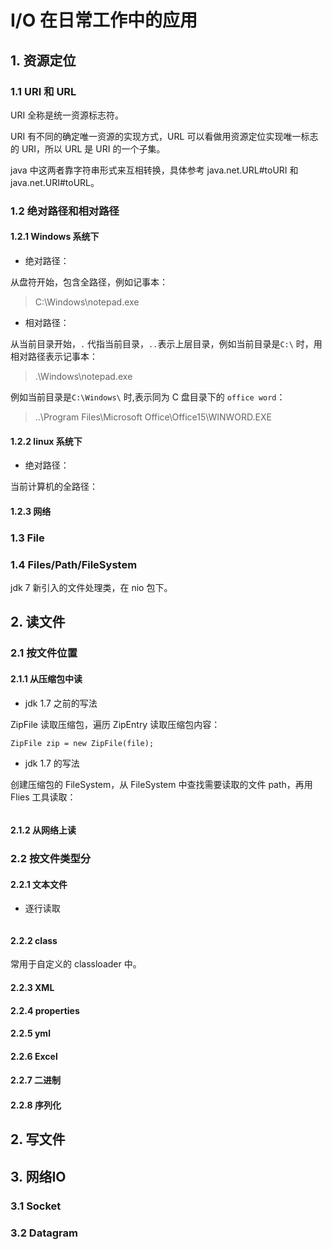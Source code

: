 # I/O 在日常工作中的应用
## 1. 资源定位
### 1.1 URI 和 URL
URI 全称是统一资源标志符。

URI 有不同的确定唯一资源的实现方式，URL 可以看做用资源定位实现唯一标志的 URI，所以 URL 是 URI 的一个子集。

java 中这两者靠字符串形式来互相转换，具体参考 java.net.URL#toURI 和 java.net.URI#toURL。

### 1.2 绝对路径和相对路径
#### 1.2.1 Windows 系统下
* 绝对路径：

从盘符开始，包含全路径，例如记事本：
> C:\Windows\notepad.exe

* 相对路径：

从当前目录开始，`.` 代指当前目录，`..`表示上层目录，例如当前目录是`C:\` 时，用相对路径表示记事本：
> .\Windows\notepad.exe

例如当前目录是`C:\Windows\` 时,表示同为 C 盘目录下的 `office word`：
> ..\Program Files\Microsoft Office\Office15\WINWORD.EXE

#### 1.2.2 linux 系统下
* 绝对路径：

当前计算机的全路径：
> 

#### 1.2.3 网络


### 1.3 File
### 1.4 Files/Path/FileSystem
jdk 7 新引入的文件处理类，在 nio 包下。

## 2. 读文件
### 2.1 按文件位置
#### 2.1.1 从压缩包中读
* jdk 1.7 之前的写法

ZipFile 读取压缩包，遍历 ZipEntry 读取压缩包内容：
```
ZipFile zip = new ZipFile(file);

```

* jdk 1.7 的写法

创建压缩包的 FileSystem，从 FileSystem 中查找需要读取的文件 path，再用 Flies 工具读取：
```
```

#### 2.1.2 从网络上读

### 2.2 按文件类型分
#### 2.2.1 文本文件

* 逐行读取
```

```

#### 2.2.2 class
常用于自定义的 classloader 中。
#### 2.2.3 XML
#### 2.2.4 properties
#### 2.2.5 yml
#### 2.2.6 Excel
#### 2.2.7 二进制
#### 2.2.8 序列化

## 2. 写文件

## 3. 网络IO
### 3.1 Socket
### 3.2 Datagram

